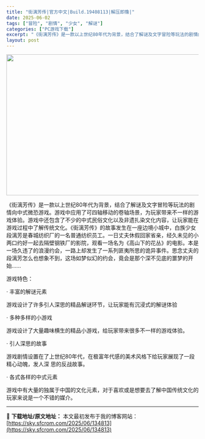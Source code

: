 ```yaml
---
title: "街漓芳传|官方中文|Build.19408113|解压即撸|"
date: 2025-06-02
tags: ["冒险", "剧情", "少女", "解谜"]
categories: ["PC游戏下载"]
excerpt: "《街漓芳传》是一款以上世纪80年代为背景，结合了解谜及文字冒险等玩法的剧情向中式微恐游戏。游戏中应用了可四轴移动的卷轴场景，为玩家带来不一样的游戏体验。游戏中还包含了不少的中式民俗文化以及非遗扎染文化内容，让玩家能在游戏过程中了解传统文化。《街漓芳传》的故事发生在一座边境小城中，白族少女段漓芳是春城&hellip;"
layout: post
---
```


<img class="aligncenter size-full wp-image-134755" src="https://sky.sfcrom.com/wp-content/uploads/2025/06/2025060200211154.webp" alt="" width="660" height="370" />

《街漓芳传》是一款以上世纪80年代为背景，结合了解谜及文字冒险等玩法的剧情向中式微恐游戏。游戏中应用了可四轴移动的卷轴场景，为玩家带来不一样的游戏体验。游戏中还包含了不少的中式民俗文化以及非遗扎染文化内容，让玩家能在游戏过程中了解传统文化。《街漓芳传》的故事发生在一座边境小城中，白族少女段漓芳是春城纺织厂的一名普通纺织员工。一日丈夫休假回家省亲，经久未见的小两口约好一起去隔壁钢铁厂的影院，观看一场名为《高山下的花丛》的电影。本是一场久违了的浪漫约会，一路上却发生了一系列匪夷所思的诡异事件。思念丈夫的段漓芳怎么也想象不到，这场如梦似幻的约会，竟会是那个深不见底的噩梦的开始……

游戏特色：

· 丰富的解谜元素

游戏设计了许多引人深思的精品解谜环节，让玩家能有沉浸式的解谜体验

· 多种多样的小游戏

游戏设计了大量趣味横生的精品小游戏，给玩家带来很多不一样的游戏体验。

· 引人深思的故事

游戏剧情设置在了上世纪80年代，在极富年代感的美术风格下给玩家展现了一段精心动魄，发人深 思的反战故事。

· 各式各样的中式元素

游戏中有大量的独属于中国的文化元素，对于喜欢或是想要去了解中国传统文化的玩家来说是一个不错的媒介。

---
📖 **下载地址/原文地址：** 本文最初发布于我的博客网站：[https://sky.sfcrom.com/2025/06/134813](https://sky.sfcrom.com/2025/06/134813)
